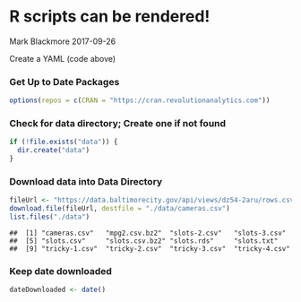 R scripts can be rendered!
================
Mark Blackmore
2017-09-26

Create a YAML (code above)

### Get Up to Date Packages

``` r
options(repos = c(CRAN = "https://cran.revolutionanalytics.com"))
```

### Check for data directory; Create one if not found

``` r
if (!file.exists("data")) {
  dir.create("data")
}
```

### Download data into Data Directory

``` r
fileUrl <- "https://data.baltimorecity.gov/api/views/dz54-2aru/rows.csv?accessType=DOWNLOAD"
download.file(fileUrl, destfile = "./data/cameras.csv")
list.files("./data")
```

    ##  [1] "cameras.csv"   "mpg2.csv.bz2"  "slots-2.csv"   "slots-3.csv"  
    ##  [5] "slots.csv"     "slots.csv.bz2" "slots.rds"     "slots.txt"    
    ##  [9] "tricky-1.csv"  "tricky-2.csv"  "tricky-3.csv"  "tricky-4.csv"

### Keep date downloaded

``` r
dateDownloaded <- date()
```
